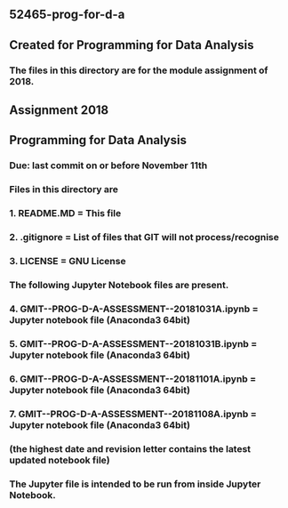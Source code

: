 ## 52465-prog-for-d-a
## Created for Programming for Data Analysis

### The files in this directory are for the module assignment of 2018.

## Assignment 2018
## Programming for Data Analysis
### Due: last commit on or before November 11th

### Files in this directory are
### 1. README.MD                                  = This file
### 2. .gitignore                                 = List of files that GIT will not process/recognise
### 3. LICENSE                                    = GNU License

### The following Jupyter Notebook files are present.
### 4. GMIT--PROG-D-A-ASSESSMENT--20181031A.ipynb = Jupyter notebook file (Anaconda3 64bit) 
### 5. GMIT--PROG-D-A-ASSESSMENT--20181031B.ipynb = Jupyter notebook file (Anaconda3 64bit) 
### 6. GMIT--PROG-D-A-ASSESSMENT--20181101A.ipynb = Jupyter notebook file (Anaconda3 64bit) 
### 7. GMIT--PROG-D-A-ASSESSMENT--20181108A.ipynb = Jupyter notebook file (Anaconda3 64bit) 
### (the highest date and revision letter contains the latest updated notebook file)

### The Jupyter file is intended to be run from inside Jupyter Notebook.
